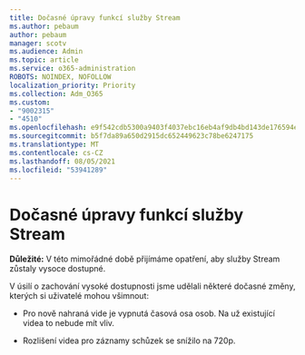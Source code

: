```yaml
---
title: Dočasné úpravy funkcí služby Stream
ms.author: pebaum
author: pebaum
manager: scotv
ms.audience: Admin
ms.topic: article
ms.service: o365-administration
ROBOTS: NOINDEX, NOFOLLOW
localization_priority: Priority
ms.collection: Adm_O365
ms.custom:
- "9002315"
- "4510"
ms.openlocfilehash: e9f542cdb5300a9403f4037ebc16eb4af9db4bd143de176594efb0c3bee00f55
ms.sourcegitcommit: b5f7da89a650d2915dc652449623c78be6247175
ms.translationtype: MT
ms.contentlocale: cs-CZ
ms.lasthandoff: 08/05/2021
ms.locfileid: "53941289"
---
```

# <a name="stream-temporary-feature-adjustments"></a>Dočasné úpravy funkcí služby Stream

**Důležité:** V této mimořádné době přijímáme opatření, aby služby Stream zůstaly vysoce dostupné.

V úsilí o zachování vysoké dostupnosti jsme udělali některé dočasné změny, kterých si uživatelé mohou všimnout: 

- Pro nově nahraná vide je vypnutá časová osa osob. Na už existující videa to nebude mít vliv.

- Rozlišení videa pro záznamy schůzek se snížilo na 720p.
